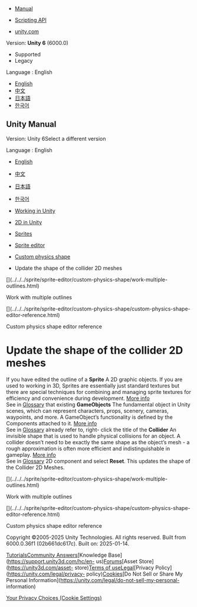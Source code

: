 [](https://docs.unity3d.com)

  * [Manual](../Manual/index.html)
  * [Scripting API](../ScriptReference/index.html)

  * [unity.com](https://unity.com/)

Version: **Unity 6** (6000.0)

  * Supported
  * Legacy

Language : English

  * [English](/Manual/sprite/sprite-editor/custom-physics-shape/update-shape-collider-2d-meshes.html)
  * [中文](/cn/current/Manual/sprite/sprite-editor/custom-physics-shape/update-shape-collider-2d-meshes.html)
  * [日本語](/ja/current/Manual/sprite/sprite-editor/custom-physics-shape/update-shape-collider-2d-meshes.html)
  * [한국어](/kr/current/Manual/sprite/sprite-editor/custom-physics-shape/update-shape-collider-2d-meshes.html)

[](https://docs.unity3d.com)

## Unity Manual

Version: Unity 6Select a different version

Language : English

  * [English](/Manual/sprite/sprite-editor/custom-physics-shape/update-shape-collider-2d-meshes.html)
  * [中文](/cn/current/Manual/sprite/sprite-editor/custom-physics-shape/update-shape-collider-2d-meshes.html)
  * [日本語](/ja/current/Manual/sprite/sprite-editor/custom-physics-shape/update-shape-collider-2d-meshes.html)
  * [한국어](/kr/current/Manual/sprite/sprite-editor/custom-physics-shape/update-shape-collider-2d-meshes.html)

  * [Working in Unity](../../../working-in-unity.html)
  * [2D in Unity](../../../Unity2D.html)
  * [Sprites](../../../sprite/sprite-landing.html)
  * [Sprite editor](../../../sprite/sprite-editor/sprite-editor-landing.html)
  * [Custom physics shape](../../../sprite/sprite-editor/custom-physics-shape/custom-physics-shape-landing.html)
  * Update the shape of the collider 2D meshes

[](../../../sprite/sprite-editor/custom-physics-shape/work-multiple-
outlines.html)

Work with multiple outlines

[](../../../sprite/sprite-editor/custom-physics-shape/custom-physics-shape-
editor-reference.html)

Custom physics shape editor reference

# Update the shape of the collider 2D meshes

If you have edited the outline of a **Sprite** A 2D graphic objects. If you
are used to working in 3D, Sprites are essentially just standard textures but
there are special techniques for combining and managing sprite textures for
efficiency and convenience during development. [More
info](../../../sprite/sprite-landing.html)  
See in [Glossary](../../../Glossary.html#Sprite) that existing **GameObjects**
The fundamental object in Unity scenes, which can represent characters, props,
scenery, cameras, waypoints, and more. A GameObject’s functionality is defined
by the Components attached to it. [More info](../../../class-GameObject.html)  
See in [Glossary](../../../Glossary.html#GameObject) already refer to, right-
click the title of the **Collider** An invisible shape that is used to handle
physical collisions for an object. A collider doesn’t need to be exactly the
same shape as the object’s mesh - a rough approximation is often more
efficient and indistinguishable in gameplay. [More
info](../../../CollidersOverview.html)  
See in [Glossary](../../../Glossary.html#Collider) 2D component and select
**Reset**. This updates the shape of the Collider 2D Meshes.

[](../../../sprite/sprite-editor/custom-physics-shape/work-multiple-
outlines.html)

Work with multiple outlines

[](../../../sprite/sprite-editor/custom-physics-shape/custom-physics-shape-
editor-reference.html)

Custom physics shape editor reference

Copyright ©2005-2025 Unity Technologies. All rights reserved. Built from
6000.0.36f1 (02b661dc617c). Built on: 2025-01-14.

[Tutorials](https://learn.unity.com/)[Community
Answers](https://answers.unity3d.com)[Knowledge
Base](https://support.unity3d.com/hc/en-
us)[Forums](https://forum.unity3d.com)[Asset Store](https://unity3d.com/asset-
store)[Terms of
use](https://docs.unity3d.com/Manual/TermsOfUse.html)[Legal](https://unity.com/legal)[Privacy
Policy](https://unity.com/legal/privacy-
policy)[Cookies](https://unity.com/legal/cookie-policy)[Do Not Sell or Share
My Personal Information](https://unity.com/legal/do-not-sell-my-personal-
information)

[Your Privacy Choices (Cookie Settings)](javascript:void\(0\);)

